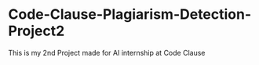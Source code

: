 # Code-Clause-Plagiarism-Detection-Project2
This is my 2nd Project made for AI internship at Code Clause
